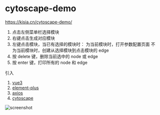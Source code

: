 # cytoscape-demo
https://kisia.cn/cytoscape-demo/
1. 点击左侧菜单栏选择模块
2. 右键点击生成对应模块
3. 左键点击模块，当已有选择的模块时：
    为当前模块时，打开参数配置页面
    不为当前模块时，创建从选择模块到点击模块的 edge
4. 按 delete 键，删除当前选中的 node 或 edge
5. 按 enter 键，打印所有的 node 和 edge

引入
1. [vue3](https://vue3js.cn/)
2. [element-plus](https://element-plus.gitee.io/#/en-US)
3. [axios](https://github.com/axios/axios)
4. [cytoscape](https://js.cytoscape.org/)

![screenshot](https://github.com/KsClouds/cytoscape-demo/blob/main/screenshot.jpg)
